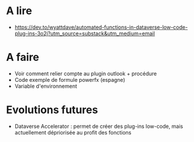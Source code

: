 # A lire
- https://dev.to/wyattdave/automated-functions-in-dataverse-low-code-plug-ins-3o2j?utm_source=substack&utm_medium=email

# A faire
- Voir comment relier compte au plugin outlook + procédure
- Code exemple de formule powerfx (espagne)
- Variable d'environnement

# Evolutions futures
- Dataverse Accelerator : permet de créer des plug-ins low-code, mais actuellement dépriorisée au profit des fonctions
